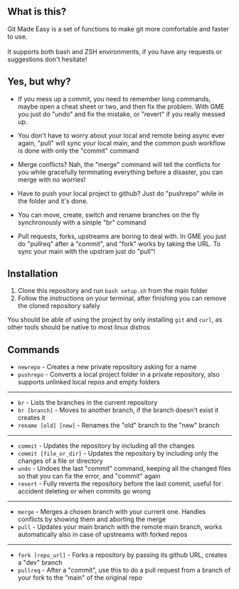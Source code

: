 ## What is this?
Git Made Easy is a set of functions to make git more comfortable and faster to use.\
\
It supports both bash and ZSH environments, if you have any requests or suggestions don't hesitate!

## Yes, but why?

- If you mess up a commit, you need to remember long commands, maybe open a cheat sheet or two, and then fix the problem. With GME you just do "undo" and fix the mistake, or "revert" if you really messed up.

- You don't have to worry about your local and remote being async ever again, "pull" will sync your local main, and the common push workflow is done with only the "commit" command

- Merge conflicts? Nah, the "merge" command will tell the conflicts for you while gracefully terminating everything before a disaster, you can merge with no worries!

- Have to push your local project to github? Just do "pushrepo" while in the folder and it's done.

- You can move, create, switch and rename branches on the fly synchronously with a simple "br" command

- Pull requests, forks, upstreams are boring to deal with. In GME you just do "pullreq" after a "commit", and "fork" works by taking the URL. To sync your main with the upstram just do "pull"!

## Installation

1) Clone this repository and run ```bash setup.sh``` from the main folder
2) Follow the instructions on your terminal, after finishing you can remove the cloned repository safely

You should be able of using the project by only installing ```git``` and ```curl```, as other tools should be native to most linux distros

## Commands
- ```newrepo``` - Creates a new private repository asking for a name
- ```pushrepo``` - Converts a local project folder in a private repository, also supports unlinked local repos and empty folders

-----

- ```br``` - Lists the branches in the current repository 
- ```br [branch]``` - Moves to another branch, if the branch doesn't exist it creates it
- ```rename [old] [new]``` - Renames the "old" branch to the "new" branch

-----

- ```commit``` - Updates the repository by including all the changes
- ```commit [file_or_dir]``` - Updates the repository by including only the changes of a file or directory
- ```undo``` - Undoes the last "commit" command, keeping all the changed files so that you can fix the error, and "commit" again
- ```revert``` - Fully reverts the repository before the last commit, useful for accident deleting or when commits go wrong

-----

- ```merge``` - Merges a chosen branch with your current one. Handles conflicts by showing them and aborting the merge
- ```pull``` - Updates your main branch with the remote main branch, works automatically also in case of upstreams with forked repos
-----

- ```fork [repo_url]``` - Forks a repository by passing its github URL, creates a "dev" branch
- ```pullreq``` - After a "commit", use this to do a pull request from a branch of your fork to the "main" of the original repo
